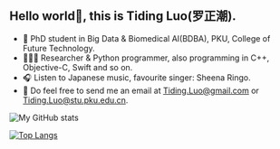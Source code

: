 ## Hello world👋, this is Tiding Luo(罗正潮).

- 📖 PhD student in Big Data & Biomedical AI(BDBA), PKU, College of Future Technology.
- 🧑🏻‍💻 Researcher & Python programmer, also programming in C++, Objective-C, Swift and so on.
- 🎧 Listen to Japanese music, favourite singer: Sheena Ringo.
- :email: Do feel free to send me an email at Tiding.Luo@gmail.com or Tiding.Luo@stu.pku.edu.cn.


![My GitHub stats](https://github-readme-stats.vercel.app/api?username=Lzcstan&show_icons=true&include_all_commits=true)

[![Top Langs](https://github-readme-stats.vercel.app/api/top-langs/?username=Lzcstan&layout=compact)](https://github.com/Lzcstan/github-readme-stats)
